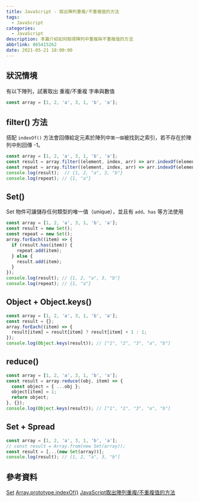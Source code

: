 ```yaml
---
title: JavaScript - 取出陣列重複/不重複值的方法
tags:
  - JavaScript
categories:
  - JavaScript
description: 本篇介紹如何取得陣列中重複與不重複值的方法
abbrlink: 865415262
date: 2021-05-21 18:00:00
---
```

## 狀況情境

有以下陣列，試著取出 重複/不重複 字串與數值

``` JavaScript
const array = [1, 2, 'a', 3, 1, 'b', 'a'];
```

## filter() 方法

搭配 `indexOf()` 方法會回傳給定元素於陣列中`第一個`被找到之索引，若不存在於陣列中則回傳 -1。

``` JavaScript
const array = [1, 2, 'a', 3, 1, 'b', 'a'];
const result = array.filter((element, index, arr) => arr.indexOf(element) === index);
const repeat = array.filter((element, index, arr) => arr.indexOf(element) !== index);
console.log(result);  // {1, 2, "a", 3, "b"}
console.log(repeat); // {1, "a"}
```

## Set()

Set 物件可讓儲存任何類型的唯一值（unique），並且有 `add`、`has` 等方法使用

``` JavaScript
const array = [1, 2, 'a', 3, 1, 'b', 'a'];
const result = new Set();
const repeat = new Set();
array.forEach((item) => {
  if (result.has(item)) {
    repeat.add(item);
  } else {
    result.add(item);
  }
});
console.log(result); // {1, 2, "a", 3, "b"}
console.log(repeat); // {1, "a"}
```

## Object + Object.keys()

``` JavaScript
const array = [1, 2, 'a', 3, 1, 'b', 'a'];
const result = {};
array.forEach((item) => {
  result[item] = result[item] ? result[item] + 1 : 1;
});
console.log(Object.keys(result)); // ["1", "2", "3", "a", "b"]
```

## reduce()

``` JavaScript
const array = [1, 2, 'a', 3, 1, 'b', 'a'];
const result = array.reduce((obj, item) => {
  const object = { ...obj };
  object[item] = 1;
  return object;
}, {});
console.log(Object.keys(result)); // ["1", "2", "3", "a", "b"]
```

## Set + Spread

``` JavaScript
const array = [1, 2, 'a', 3, 1, 'b', 'a'];
// const result = Array.from(new Set(array));
const result = [...(new Set(array))];
console.log(result); // [1, 2, "a", 3, "b"]
```

## 參考資料

[Set](https://developer.mozilla.org/zh-TW/docs/Web/JavaScript/Reference/Global_Objects/Set)
[Array.prototype.indexOf()](https://developer.mozilla.org/zh-TW/docs/Web/JavaScript/Reference/Global_Objects/Array/indexOf)
[JavaScript取出陣列重複/不重複值的方法](https://guahsu.io/2017/06/JavaScript-Duplicates-Array/)
